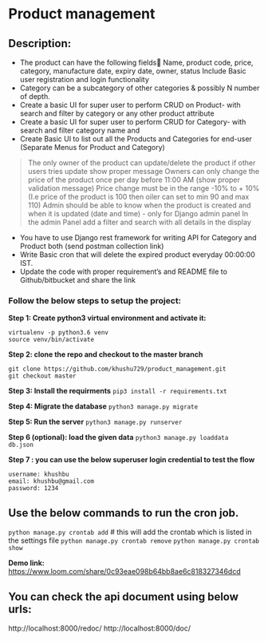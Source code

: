# Product management

## Description: 
- The product can have the following fields
Name, product code, price, category, manufacture date, expiry date, owner, status
Include Basic user registration and login functionality
- Category can be a subcategory of other categories & possibly N number of depth.
- Create a basic UI for super user to perform CRUD on Product- with search and filter by category or any
other product attribute
- Create a basic UI for super user to perform CRUD for Category- with search and filter category name
and
- Create Basic UI to list out all the Products and Categories for end-user (Separate Menus for Product
and Category)
> The only owner of the product can update/delete the product if other users tries update show
proper message
> Owners can only change the price of the product once per day before 11:00 AM (show proper
validation message)
> Price change must be in the range -10% to + 10% (I.e price of the product is 100 then oiler can
set to min 90 and max 110)
> Admin should be able to know when the product is created and when it is updated (date and
time) - only for Django admin panel
> In the admin Panel add a filter and search with all details in the display
- You have to use Django rest framework for writing API for Category and Product both (send postman
collection link)
- Write Basic cron that will delete the expired product everyday 00:00:00 IST.
- Update the code with proper requirement’s and README file to Github/bitbucket and share the link


### Follow the below steps to setup the project:

**Step 1: Create python3 virtual environment and activate it:**
```
virtualenv -p python3.6 venv
source venv/bin/activate
```

**Step 2: clone the repo and checkout to the master branch**
```
git clone https://github.com/khushu729/product_management.git
git checkout master
```

**Step 3: Install the requirments**
`pip3 install -r requirements.txt`

**Step 4: Migrate the database**
`python3 manage.py migrate`

**Step 5: Run the server**
`python3 manage.py runserver`

**Step 6 (optional): load the given data**
`python3 manage.py loaddata  db.json`

**Step 7 : you can use the below superuser login credential to test the flow**
```
username: khushbu
email: khushbu@gmail.com
password: 1234
```

## Use the below commands to run the cron job. 
`python manage.py crontab add`  # this will add the crontab which is listed in the settings file
`python manage.py crontab remove`
`python manage.py crontab show`

**Demo link:** https://www.loom.com/share/0c93eae098b64bb8ae6c818327346dcd

## You can check the api document using below urls:
http://localhost:8000/redoc/
http://localhost:8000/doc/